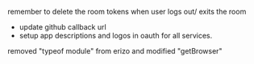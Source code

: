   remember to delete the room tokens when user logs out/ exits the room

 - update github callback url 
 - setup app descriptions and logos in oauth for all services.

removed "typeof module" from erizo and modified  "getBrowser"
